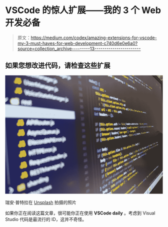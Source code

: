 # VSCode 的惊人扩展——我的 3 个 Web 开发必备

> 原文：<https://medium.com/codex/amazing-extensions-for-vscode-my-3-must-haves-for-web-development-c740d6e0e6a0?source=collection_archive---------13----------------------->

## 如果您想改进代码，请检查这些扩展

![](img/fa5f5dd92f9e688fdf7e72f3c24145a4.png)

瑞安·普特拉在 [Unsplash](https://unsplash.com?utm_source=medium&utm_medium=referral) 拍摄的照片

如果你正在阅读这篇文章，很可能你正在使用 **VSCode daily** 。考虑到 Visual Studio 代码是最流行的 ID，这并不奇怪。